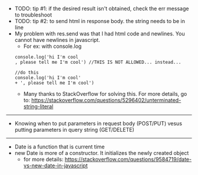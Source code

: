 * TODO: tip #1: if the desired result isn't obtained, check the err message to troubleshoot
* TODO: tip #2: to send html in response body. the string needs to be in line
* My problem with res.send was that I had html code and newlines. You cannot have newlines in javascript.
    * For ex: with console.log 
    ```
    console.log('hi I'm cool
    , please tell me I'm cool') //THIS IS NOT ALLOWED... instead...
    ```
    ```
    //do this
    console.log('hi I'm cool'
    + ', please tell me I'm cool')
    ```
    * Many thanks to StackOverflow for solving this.
    For more details, go to: https://stackoverflow.com/questions/5296402/unterminated-string-literal
---
* Knowing when to put parameters in request body (POST/PUT) vesus putting parameters in query string (GET/DELETE)
---
* Date is a function that is current time
* new Date is more of a constructor. It initializes the newly created object
    * for more details: https://stackoverflow.com/questions/9584719/date-vs-new-date-in-javascript